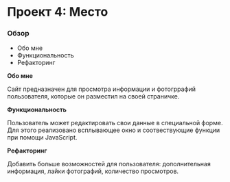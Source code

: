 # Проект 4: Место

### Обзор

* Обо мне
* Функциональность
* Рефакторинг

**Обо мне**

Сайт предназначен для просмотра информации и фотогррафий пользователя, которые он разместил на своей страничке.

**Функциональность**

Пользователь может редактировать свои данные в специальной форме. Для этого реализовано всплывающее окно и соотвествующие функции при помощи JavaScript.

**Рефакторинг**

Добавить больше возможностей для пользователя: дополнительная информация, лайки фотографий, количество просмотров.
